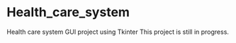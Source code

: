 # Health_care_system
Health care system  GUI project using Tkinter
This project is still in progress.
